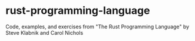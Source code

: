 # rust-programming-language

Code, examples, and exercises from "The Rust Programming Language"
by Steve Klabnik and Carol Nichols
